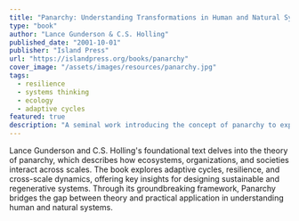 ```yaml
---
title: "Panarchy: Understanding Transformations in Human and Natural Systems"
type: "book"
author: "Lance Gunderson & C.S. Holling"
published_date: "2001-10-01"
publisher: "Island Press"
url: "https://islandpress.org/books/panarchy"
cover_image: "/assets/images/resources/panarchy.jpg"
tags:
  - resilience
  - systems thinking
  - ecology
  - adaptive cycles
featured: true
description: "A seminal work introducing the concept of panarchy to explain transformations across scales in complex systems. Essential for understanding adaptive cycles and system resilience."
---
```


Lance Gunderson and C.S. Holling's foundational text delves into the theory of panarchy, which describes how ecosystems, organizations, and societies interact across scales. The book explores adaptive cycles, resilience, and cross-scale dynamics, offering key insights for designing sustainable and regenerative systems. Through its groundbreaking framework, Panarchy bridges the gap between theory and practical application in understanding human and natural systems.